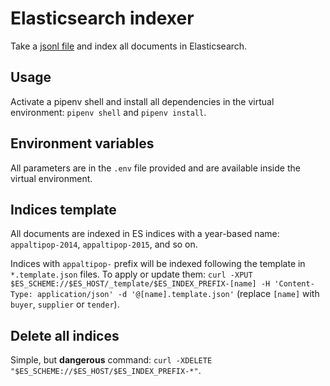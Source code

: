 # Elasticsearch indexer

Take a [jsonl file](http://jsonlines.org/) and index all documents in Elasticsearch.

## Usage

Activate a pipenv shell and install all dependencies in the virtual environment: `pipenv shell` and `pipenv install`.

## Environment variables

All parameters are in the `.env` file provided and are available inside the virtual environment.

## Indices template

All documents are indexed in ES indices with a year-based name: `appaltipop-2014`, `appaltipop-2015`, and so on.

Indices with `appaltipop-` prefix will be indexed following the template in `*.template.json` files. To apply or update them: `curl -XPUT $ES_SCHEME://$ES_HOST/_template/$ES_INDEX_PREFIX-[name] -H 'Content-Type: application/json' -d '@[name].template.json'` (replace `[name]` with `buyer`, `supplier` or `tender`).

## Delete all indices

Simple, but **dangerous** command: `curl -XDELETE "$ES_SCHEME://$ES_HOST/$ES_INDEX_PREFIX-*"`.
